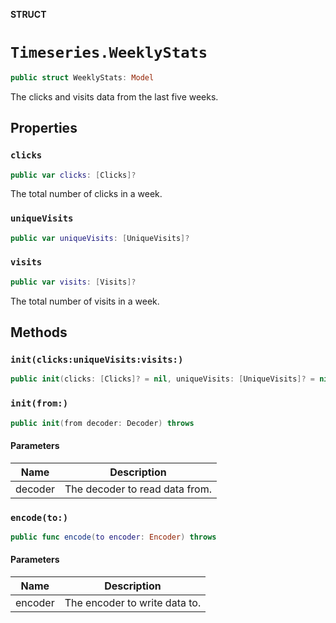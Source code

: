 **STRUCT**

# `Timeseries.WeeklyStats`

```swift
public struct WeeklyStats: Model
```

The clicks and visits data from the last five weeks.

## Properties
### `clicks`

```swift
public var clicks: [Clicks]?
```

The total number of clicks in a week.

### `uniqueVisits`

```swift
public var uniqueVisits: [UniqueVisits]?
```

### `visits`

```swift
public var visits: [Visits]?
```

The total number of visits in a week.

## Methods
### `init(clicks:uniqueVisits:visits:)`

```swift
public init(clicks: [Clicks]? = nil, uniqueVisits: [UniqueVisits]? = nil, visits: [Visits]? = nil)
```

### `init(from:)`

```swift
public init(from decoder: Decoder) throws
```

#### Parameters

| Name | Description |
| ---- | ----------- |
| decoder | The decoder to read data from. |

### `encode(to:)`

```swift
public func encode(to encoder: Encoder) throws
```

#### Parameters

| Name | Description |
| ---- | ----------- |
| encoder | The encoder to write data to. |
